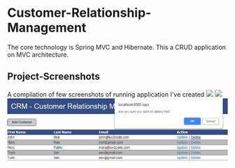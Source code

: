 # Customer-Relationship-Management
The core technology is Spring MVC and Hibernate. This a CRUD application on MVC architecture.

## Project-Screenshots

A compilation of few screenshots of running application I've created
![](https://raw.github.com/Moytri/Customer-Relationship-Management/blob/master/images/1.png)
![](https://raw.github.com/Moytri/Customer-Relationship-Management/blob/master/images/2.png)
![](https://github.com/Moytri/Customer-Relationship-Management/blob/master/images/3.png)
